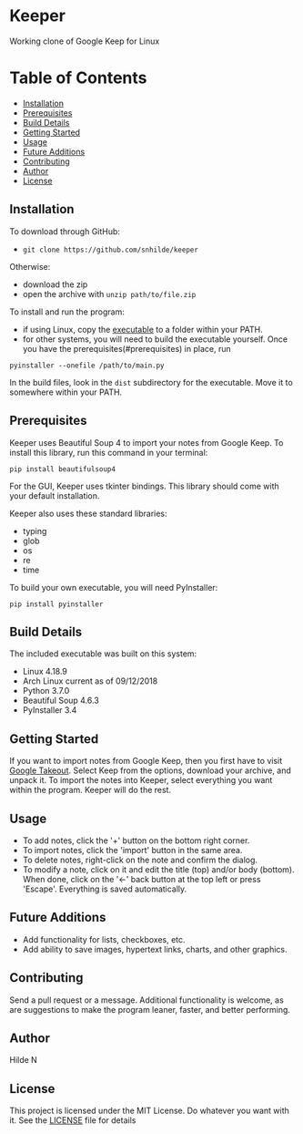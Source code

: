 # Keeper
Working clone of Google Keep for Linux

# Table of Contents
* [Installation](#installation)
* [Prerequisites](#prerequisites)
* [Build Details](#build-details)
* [Getting Started](#getting-started)
* [Usage](#usage)
* [Future Additions](#future-additions)
* [Contributing](#contributing)
* [Author](#author)
* [License](#license)


## Installation
To download through GitHub:
* `git clone https://github.com/snhilde/keeper`

Otherwise:
* download the zip
* open the archive with `unzip path/to/file.zip`

To install and run the program:
* if using Linux, copy the [executable](#build-details) to a folder within your PATH.
* for other systems, you will need to build the executable yourself. Once you have the prerequisites(#prerequisites) in place, run
```
pyinstaller --onefile /path/to/main.py
```
In the build files, look in the `dist` subdirectory for the executable. Move it to somewhere within your PATH.

## Prerequisites
Keeper uses Beautiful Soup 4 to import your notes from Google Keep. To install
this library, run this command in your terminal:
```
pip install beautifulsoup4
```
For the GUI, Keeper uses tkinter bindings. This library should come with your
default installation.

Keeper also uses these standard libraries:
* typing
* glob
* os
* re
* time

To build your own executable, you will need PyInstaller:
```
pip install pyinstaller
```

## Build Details
The included executable was built on this system:
* Linux 4.18.9
* Arch Linux current as of 09/12/2018
* Python 3.7.0
* Beautiful Soup 4.6.3
* PyInstaller 3.4

## Getting Started
If you want to import notes from Google Keep, then you first have to visit [Google Takeout](https://takeout.google.com). Select Keep from the options, download your archive, and unpack it. To import the notes into Keeper, select everything you want within the program. Keeper will do the rest.

## Usage
* To add notes, click the '+' button on the bottom right corner.
* To import notes, click the 'import' button in the same area.
* To delete notes, right-click on the note and confirm the dialog.
* To modify a note, click on it and edit the title (top) and/or body (bottom). When done, click on the '<-' back button at the top left or press 'Escape'. Everything is saved automatically.

## Future Additions
* Add functionality for lists, checkboxes, etc.
* Add ability to save images, hypertext links, charts, and other graphics.

## Contributing
Send a pull request or a message. Additional functionality is welcome, as are suggestions to make the program leaner, faster, and better performing.

## Author
Hilde N

## License
This project is licensed under the MIT License. Do whatever you want with it. See the [LICENSE](LICENSE) file for details
